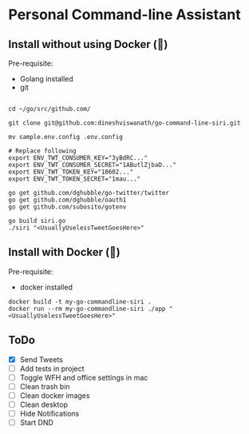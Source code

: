 # Personal Command-line Assistant


## Install without using Docker (🤨)

Pre-requisite:
 - Golang installed
 - git
```

cd ~/go/src/github.com/

git clone git@github.com:dineshviswanath/go-command-line-siri.git

mv sample.env.config .env.config

# Replace following 
export ENV_TWT_CONSUMER_KEY="3yBdRC..."
export ENV_TWT_CONSUMER_SECRET="1AButlZjbaD..."
export ENV_TWT_TOKEN_KEY="18602..."
export ENV_TWT_TOKEN_SECRET="1mau..."

go get github.com/dghubble/go-twitter/twitter
go get github.com/dghubble/oauth1
go get github.com/subosito/gotenv

go build siri.go
./siri "<UsuallyUselessTweetGoesHere>"
```


## Install with Docker (🤩)

Pre-requisite:
 - docker installed

```
docker build -t my-go-commandline-siri .
docker run --rm my-go-commandline-siri ./app "<UsuallyUselessTweetGoesHere>"
```


## ToDo
- [x] Send Tweets
- [ ] Add tests in project
- [ ] Toggle WFH and office settings in mac
- [ ] Clean trash bin
- [ ] Clean docker images
- [ ] Clean desktop
- [ ] Hide Notifications
- [ ] Start DND